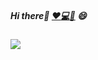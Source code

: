 ##### Hi there:robot: [:hearts::computer::crescent_moon:](https://yondraco.github.io/yondraco/) :smile:
<img src="https://github-readme-stats.vercel.app/api/?username=yondraco&show_icons=true&amp;hide=issues,contribs&amp;theme=dark&amp;count_private=true">

